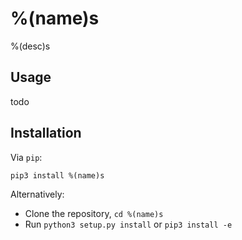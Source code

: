 %(name)s
=======

%(desc)s

Usage
-----

todo

Installation
------------

Via `pip`:

    pip3 install %(name)s

Alternatively:

 * Clone the repository, `cd %(name)s`
 * Run `python3 setup.py install` or `pip3 install -e`

